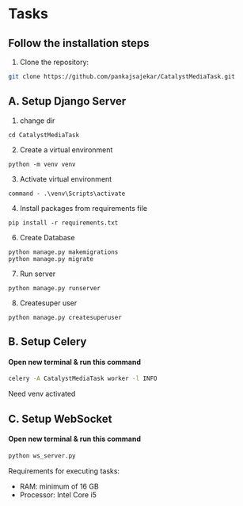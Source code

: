 # Tasks

## Follow the installation steps

1. Clone the repository:

```bash
git clone https://github.com/pankajsajekar/CatalystMediaTask.git
```

## A. Setup Django Server
1. change dir
```
cd CatalystMediaTask
```

2. Create a virtual environment
```
python -m venv venv

```
3. Activate virtual environment
```
command - .\venv\Scripts\activate
```
4. Install packages from requirements file
```
pip install -r requirements.txt
```

6. Create Database 
```
python manage.py makemigrations
python manage.py migrate
```
7. Run server
```
python manage.py runserver
```

8. Createsuper user
```
python manage.py createsuperuser
```


## B. Setup Celery 
#### Open new terminal & run this command

```bash
celery -A CatalystMediaTask worker -l INFO
```

Need venv activated


## C. Setup WebSocket 
#### Open new terminal & run this command
```bash
python ws_server.py
```

Requirements for executing tasks:
- RAM: minimum of 16 GB
- Processor: Intel Core i5